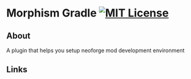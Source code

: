 # Morphism Gradle [![MIT License](https://img.shields.io/badge/license-MIT-green.svg)](LICENSE)

## About
A plugin that helps you setup neoforge mod development environment
## Links
